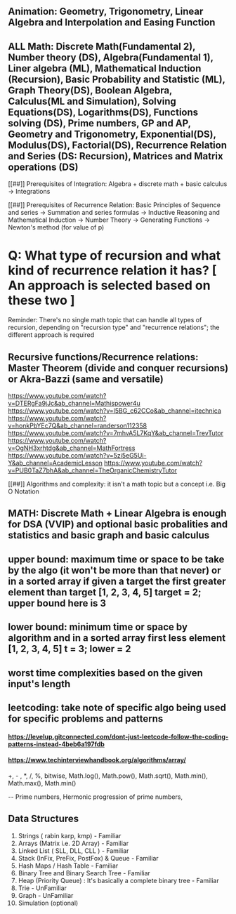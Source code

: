 ## Animation: Geometry, Trigonometry, Linear Algebra and Interpolation and Easing Function

## ALL Math: Discrete Math(Fundamental 2), Number theory (DS), Algebra(Fundamental 1), Liner algebra (ML), Mathematical Induction (Recursion), Basic Probability and Statistic (ML), Graph Theory(DS), Boolean Algebra, Calculus(ML and Simulation), Solving Equations(DS), Logarithms(DS), Functions solving (DS), Prime numbers, GP and AP, Geometry and Trigonometry, Exponential(DS), Modulus(DS), Factorial(DS), Recurrence Relation and Series (DS: Recursion), Matrices and Matrix operations (DS)

[[##]] Prerequisites of Integration: Algebra + discrete math + basic calculus -> Integrations

[[##]] Prerequisites of Recurrence Relation: Basic Principles of Sequence and series -> Summation and series formulas -> Inductive Reasoning and Mathematical Induction -> Number Theory -> Generating Functions -> Newton's method (for value of p)

# Q: What type of recursion and what kind of recurrence relation it has? [ An approach is selected based on these two ]

Reminder: There's no single math topic that can handle all types of recursion, depending on "recursion type" and "recurrence relations"; the different approach is required

## Recursive functions/Recurrence relations: Master Theorem (divide and conquer recursions) or Akra-Bazzi (same and versatile)

https://www.youtube.com/watch?v=DTERgFa9jJc&ab_channel=Mathispower4u
https://www.youtube.com/watch?v=l5BG_c62CCo&ab_channel=itechnica
https://www.youtube.com/watch?v=honkPbYEc7Q&ab_channel=randerson112358
https://www.youtube.com/watch?v=7mhvA5L7KqY&ab_channel=TrevTutor
https://www.youtube.com/watch?v=OgNH3xrhtdg&ab_channel=MathFortress
https://www.youtube.com/watch?v=5zi5eG5Ui-Y&ab_channel=AcademicLesson
https://www.youtube.com/watch?v=PUB0TaZ7bhA&ab_channel=TheOrganicChemistryTutor


[[##]] Algorithms and complexity: it isn't a math topic but a concept i.e. Big O Notation

## MATH: Discrete Math + Linear Algebra is enough for DSA (VVIP) and optional basic probalities and statistics and basic graph and basic calculus

## upper bound: maximum time or space to be take by the algo (it won't be more than that never) or in a sorted array if given a target the first greater element than target [1, 2, 3, 4, 5] target = 2; upper bound here is 3

## lower bound: minimum time or space by algorithm and in a sorted array first less element [1, 2, 3, 4, 5] t = 3; lower = 2


## worst time complexities based on the given input's length

## leetcoding: take note of specific algo being used for specific problems and patterns

#### https://levelup.gitconnected.com/dont-just-leetcode-follow-the-coding-patterns-instead-4beb6a197fdb

#### https://www.techinterviewhandbook.org/algorithms/array/

+, - , \*, /, %, bitwise, Math.log(), Math.pow(), Math.sqrt(), Math.min(), Math.max(), Math.min()

-- Prime numbers, Hermonic progression of prime numbers,

## Data Structures

1. Strings ( rabin karp, kmp) - Familiar
2. Arrays (Matrix i.e. 2D Array) - Familiar
3. Linked List ( SLL, DLL, CLL ) - Familiar
4. Stack (InFix, PreFix, PostFox) & Queue - Familiar
5. Hash Maps / Hash Table - Familiar
6. Binary Tree and Binary Search Tree - Familiar
7. Heap (Priority Queue) : It's basically a complete binary tree - Familiar
8. Trie - UnFamiliar
9. Graph - UnFamiliar
10. Simulation (optional)



